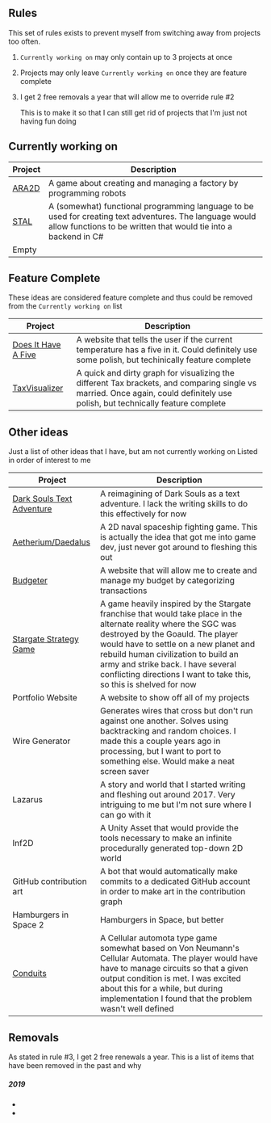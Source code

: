 ## Rules
This set of rules exists to prevent myself from switching away from projects too often.
1. `Currently working on` may only contain up to 3 projects at once
2. Projects may only leave `Currently working on` once they are feature complete
3. I get 2 free removals a year that will allow me to override rule #2
   
   This is to make it so that I can still get rid of projects that I'm just not having fun doing

## Currently working on
Project | Description
----- | -----
[ARA2D](https://github.com/SpencasaurusRex/ARA2D) | A game about creating and managing a factory by programming robots
[STAL](https://github.com/SpencasaurusRex/STAL) | A (somewhat) functional programming language to be used for creating text adventures. The language would allow functions to be written that would tie into a backend in C#
Empty | 

## Feature Complete
These ideas are considered feature complete and thus could be removed from the `Currently working on` list

| Project | Description
| ----- | -----
| [Does It Have A Five](https://github.com/SpencasaurusRex/DoesItHaveAFive) | A website that tells the user if the current temperature has a five in it. Could definitely use some polish, but techinically feature complete
| [TaxVisualizer](https://github.com/SpencasaurusRex/TaxVisualizer) | A quick and dirty graph for visualizing the different Tax brackets, and comparing single vs married. Once again, could definitely use polish, but technically feature complete
    

## Other ideas
Just a list of other ideas that I have, but am not currently working on
Listed in order of interest to me

| Project | Description |
| -----   | ----- |
[Dark Souls Text Adventure](https://github.com/SpencasaurusRex/DarkSouls) | A reimagining of Dark Souls as a text adventure. I lack the writing skills to do this effectively for now
[Aetherium/Daedalus](https://github.com/SpencasaurusRex/Aetherium) | A 2D naval spaceship fighting game. This is actually the idea that got me into game dev, just never got around to fleshing this out
[Budgeter](https://github.com/SpencasaurusRex/Budgeter) | A website that will allow me to create and manage my budget by categorizing transactions
[Stargate Strategy Game](https://github.com/SpencasaurusRex/Stargate-Warfare) | A game heavily inspired by the Stargate franchise that would take place in the alternate reality where the SGC was destroyed by the Goauld. The player would have to settle on a new planet and rebuild human civilization to build an army and strike back. I have several conflicting directions I want to take this, so this is shelved for now
Portfolio Website | A website to show off all of my projects
Wire Generator | Generates wires that cross but don't run against one another. Solves using backtracking and random choices. I made this a couple years ago in processing, but I want to port to something else. Would make a neat screen saver
Lazarus | A story and world that I started writing and fleshing out around 2017. Very intriguing to me but I'm not sure where I can go with it
Inf2D | A Unity Asset that would provide the tools necessary to make an infinite procedurally generated top-down 2D world
GitHub contribution art | A bot that would automatically make commits to a dedicated GitHub account in order to make art in the contribution graph
Hamburgers in Space 2 | Hamburgers in Space, but better
[Conduits](https://github.com/SpencasaurusRex/Conduits) | A Cellular automota type game somewhat based on Von Neumann's Cellular Automata. The player would have have to manage circuits so that a given output condition is met. I was excited about this for a while, but during implementation I found that the problem wasn't well defined


## Removals
As stated in rule #3, I get 2 free renewals a year. This is a list of items that have been removed in the past and why

##### 2019
+
+
